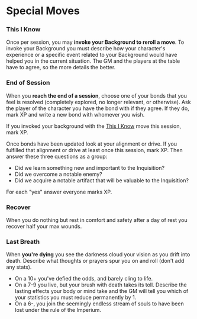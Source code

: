 # Special Moves

### This I Know

Once per session, you may **invoke your Background to reroll a move**. To invoke your Background you must describe how your character's experience or a specific event related to your Background would have helped you in the current situation. The GM and the players at the table have to agree, so the more details the better.

### End of Session

When you **reach the end of a session**, choose one of your bonds that you feel is resolved (completely explored, no longer relevant, or otherwise). Ask the player of the character you have the bond with if they agree. If they do, mark XP and write a new bond with whomever you wish.

If you invoked your background with the [This I Know](https://github.com/Vindexus/PoweredByHeresy/blob/master/game/github/specialmoves.md#this-i-know) move this session, mark XP.

Once bonds have been updated look at your alignment or drive. If you fulfilled that alignment or drive at least once this session, mark XP. Then answer these three questions as a group:

*   Did we learn something new and important to the Inquisition?
*   Did we overcome a notable enemy?
*   Did we acquire a notable artifact that will be valuable to the Inquisition?

For each "yes" answer everyone marks XP.

### Recover

When you do nothing but rest in comfort and safety after a day of rest you recover half your max wounds.

### Last Breath

When **you're dying** you see the darkness cloud your vision as you drift into death. Describe what thoughts or prayers spur you on and roll (don't add any stats).

*   On a 10+ you've defied the odds, and barely cling to life.
*   On a 7-9 you live, but your brush with death takes its toll. Describe the lasting effects your body or mind take and the GM will tell you which of your statistics you must reduce permanently by 1.
*   On a 6-, you join the seemingly endless stream of souls to have been lost under the rule of the Imperium.